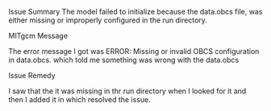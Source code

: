 Issue Summary
The model failed to initialize because the data.obcs file, was either missing or improperly configured in the run directory.

MITgcm Message

The error message I got was ERROR: Missing or invalid OBCS configuration in data.obcs. which told me something was wrong with the data.obcs 


Issue Remedy

I saw that the it was missing in thr run directory when I looked for it  and then I added it in which resolved the issue.
